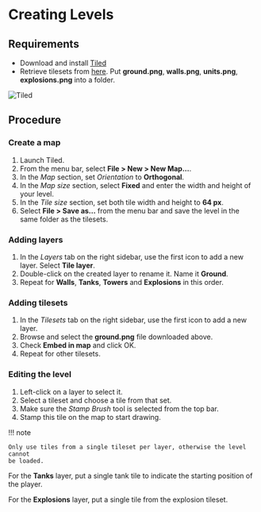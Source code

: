 # Creating Levels

## Requirements

- Download and install [Tiled](https://thorbjorn.itch.io/tiled)
- Retrieve tilesets from [here](https://github.com/linhns/pybattletank/tree/main/pybattletank/assets).
  Put **ground.png**, **walls.png**, **units.png**, **explosions.png** into
  a folder.

![Tiled](./assets/images/tiled.png)

## Procedure

### Create a map

1. Launch Tiled.
2. From the menu bar, select **File > New > New Map...**.
3. In the *Map* section, set *Orientation* to **Orthogonal**.
4. In the *Map size* section, select **Fixed** and enter the width and height of
   your level.
5. In the *Tile size* section, set both tile width and height to **64 px**.
6. Select **File > Save as...** from the menu bar and save the level in the same
   folder as the tilesets.

### Adding layers

1. In the *Layers* tab on the right sidebar, use the first icon to add a new
   layer. Select **Tile layer**.
2. Double-click on the created layer to rename it. Name it **Ground**.
3. Repeat for **Walls**, **Tanks**, **Towers** and **Explosions** in this order.

### Adding tilesets

1. In the *Tilesets* tab on the right sidebar, use the first icon to add a new
   layer.
2. Browse and select the **ground.png** file downloaded above.
3. Check **Embed in map** and click OK.
4. Repeat for other tilesets.

### Editing the level

1. Left-click on a layer to select it.
2. Select a tileset and choose a tile from that set.
3. Make sure the *Stamp Brush* tool is selected from the top bar.
4. Stamp this tile on the map to start drawing.

!!! note

    Only use tiles from a single tileset per layer, otherwise the level cannot
    be loaded.

For the **Tanks** layer, put a single tank tile to indicate the starting
position of the player.

For the **Explosions** layer, put a single tile from the explosion tileset.
